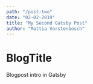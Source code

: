 ```yaml
---
path: "/post-two"
date: "02-02-2019"
title: "My Second Gatsby Post"
author: "Mattia Vorstenbosch"
---
```


# BlogTitle
Blogpost intro in Gatsby